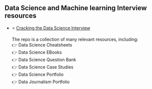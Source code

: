 ## Data Science and Machine learning Interview resources


* ⭐ [Cracking the Data Science Interview](https://github.com/khanhnamle1994/cracking-the-data-science-interview)

    The repo is a collection of many relevant resources, including:  
    👉 Data Science Cheatsheets  
    👉 Data Science EBooks  
    👉 Data Science Question Bank  
    👉 Data Science Case Studies  
    👉 Data Science Portfolio  
    👉 Data Journalism Portfolio  

